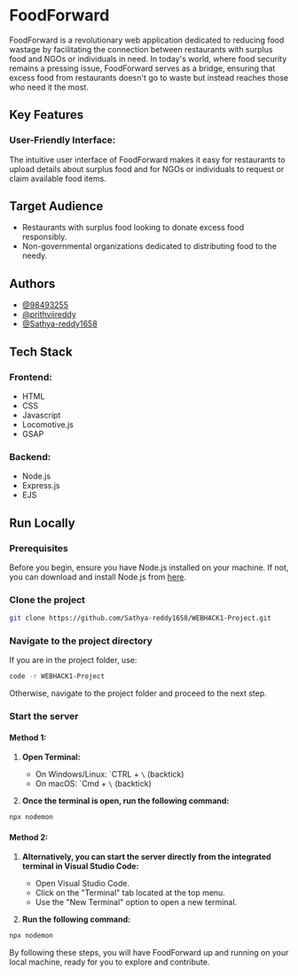 # FoodForward

FoodForward is a revolutionary web application dedicated to reducing food wastage by facilitating the connection between restaurants with surplus food and NGOs or individuals in need. In today's world, where food security remains a pressing issue, FoodForward serves as a bridge, ensuring that excess food from restaurants doesn't go to waste but instead reaches those who need it the most.

## Key Features

### User-Friendly Interface: 
The intuitive user interface of FoodForward makes it easy for restaurants to upload details about surplus food and for NGOs or individuals to request or claim available food items.

## Target Audience

- Restaurants with surplus food looking to donate excess food responsibly.
- Non-governmental organizations dedicated to distributing food to the needy.

## Authors

- [@98493255](https://github.com/98493255)
- [@prithviireddy](https://github.com/prithviireddy)
- [@Sathya-reddy1658](https://github.com/Sathya-reddy1658)

## Tech Stack

### Frontend:
- HTML
- CSS
- Javascript
- Locomotive.js
- GSAP

### Backend:
- Node.js
- Express.js
- EJS

## Run Locally

### Prerequisites
Before you begin, ensure you have Node.js installed on your machine. If not, you can download and install Node.js from [here](https://nodejs.org/).

### Clone the project

```bash
git clone https://github.com/Sathya-reddy1658/WEBHACK1-Project.git
```

### Navigate to the project directory

If you are in the project folder, use:

```bash
code -r WEBHACK1-Project
```

Otherwise, navigate to the project folder and proceed to the next step.

### Start the server

#### Method 1:

1. **Open Terminal:**
   - On Windows/Linux: \`CTRL + `\` (backtick)
   - On macOS: \`Cmd + `\` (backtick)

2. **Once the terminal is open, run the following command:**

```bash
npx nodemon
```

#### Method 2:

1. **Alternatively, you can start the server directly from the integrated terminal in Visual Studio Code:**
   - Open Visual Studio Code.
   - Click on the "Terminal" tab located at the top menu.
   - Use the "New Terminal" option to open a new terminal.

2. **Run the following command:**

```bash
npx nodemon
```

By following these steps, you will have FoodForward up and running on your local machine, ready for you to explore and contribute.
